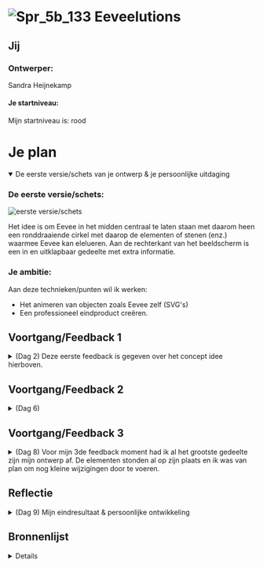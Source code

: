 # ![Spr_5b_133](https://user-images.githubusercontent.com/90039351/199193843-080f68fb-9f9a-4005-9b8f-49d0c7d953d8.png) Eeveelutions

## Jij

### Ontwerper:
Sandra Heijnekamp

#### Je startniveau:
Mijn startniveau is: rood


# Je plan

<details open>
  <summary>De eerste versie/schets van je ontwerp & je persoonlijke uitdaging</summary>

  ### De eerste versie/schets:
  <img src="https://user-images.githubusercontent.com/90039351/199998019-e32c9629-e9ed-4f93-a32c-22470fd375a2.jpg" width="375px" alt="eerste versie/schets">
  
  Het idee is om Eevee in het midden centraal te laten staan met daarom heen een ronddraaiende cirkel met daarop de elementen of stenen (enz.) waarmee Eevee kan elelueren. Aan de rechterkant van het beeldscherm is een in en uitklapbaar gedeelte met extra informatie. 

  ### Je ambitie: 
  Aan deze technieken/punten wil ik werken:
  - Het animeren van objecten zoals Eevee zelf (SVG's)
  - Een professioneel eindproduct creëren. 
  
 
</details>




## Voortgang/Feedback 1

<details>
  <summary>(Dag 2) Deze eerste feedback is gegeven over het concept idee hierboven.</summary>
  
  ### Feedback punten
  - Het concept past goed bij de opdracht. Leuk dat je specifieke elementen heb uitgezocht die je goed en duidelijk terug laat zien.
  - De schetsen mogen nog iets verder uitgewerkt worden.
  - Idee: je kan misschien de evolutie stenen een leuke animatie geven als je er overheen hovert.
  - Misschien dat er bij elke evolutie er een bijpassende achtergrond komt?
  - Misschien nog een geluidje van eevee erbij?
  - Of een achtegrond muziekje van pokemon
  - Die eevee die je aan het begin ziet voor de evolutie blijer laten kijken of misschien laten zwaaien naar de gebruiker. Zo is eevee meer interactief met de gebruiker.

  ### Bevinding 1:
  Er zijn veel kansen die ik kan benutten om de gebruiker interactie te laten hebben met Eevee buiten het alleen laten evolueren

  #### oplossing:
  Ik wilde het echter niet te complexe maken in het begin. Eerst de basis goed maken voordat ik extra's verder aan ga toepassen, 2 weken zijn namelijk zo om.


  ### Bevinding 2:
  Kijk naar of je geluid toe kunt voegen.

  #### oplossing:
  Ook dit punt heb ik op de lange baan geschoven, eerst de basis.



  ### Bevinding 3:
  Het is een goed idee om de schetsen nog wat verder uit te werken. Ik had nu een idee waar ik zelf helemaal weg van was en ben dan ook meteen begonnen met het kijken of ik Eevee alvast kon laten bewegen. Dit koste me meteen dan ook de rest van de eerste dag.

</details>




## Voortgang/Feedback 2

<details>
  <summary>(Dag 6) </summary>
  
  ### Bevinding 1:
  Omschrijving van wat er nog niet orde was (tekst en afbeeding(en)).

  #### oplossing:
  Beschrijving hoe je het hebt hebt opgelost of als het niet gelukt is hoe je het zou oplossen (tekst en afbeeding(en)).



  ### Bevinding 2:
  Omschrijving van wat er nog niet orde was (tekst en afbeeding(en)).

  #### oplossing:
  Beschrijving hoe je het hebt hebt opgelost of als het niet gelukt is hoe je het zou oplossen (tekst en afbeeding(en)).



  ### Bevinding 3:
  ...

</details>




## Voortgang/Feedback 3

<details>
  <summary>(Dag 8) Voor mijn 3de feedback moment had ik al het grootste gedeelte zijn mijn ontwerp af. De elementen stonden al op zijn plaats en ik was van plan om nog kleine wijzigingen door te voeren.     
</summary>
  <img src="https://user-images.githubusercontent.com/90039351/201049213-26337bf9-0907-49e1-abfe-b848de10dd89.png" width="375px" alt="Versie van 3de feedback">
  
  ### Feedback punten
  - Het ziet er erg goed uit, het is een leuk idee, heb niet zoveel puntjes.
  - Je kan nog wat spelen met het font.
  - Let erop dat je je bronnen overal benoemd.
  - Extra comments toevoegen wat wat precies doet.
  - Zou ook nog even naar de animatie van het evolueren. 

  
  ### Bevinding 1:
  Ik was me ervan bewust dat ik nog wat moest gaan doen voor het lettertype. Ik had tot nu toe met een standaard neutraal font gewerkt en me vooral gefocust op de rest van de elementen. 
  
 <img src="https://user-images.githubusercontent.com/90039351/201051494-bdb476ba-9232-4532-ac5c-e93fca1d4aea.png" width="375px" alt="Font van 3de feedback">
    
  #### oplossing:
  Ik ben op zoek gegaan naar Pokemon fonts en fonts die in het verlengde daarvan liggen. Ik kwam een costum font tegen die lijkt op het font dat in het Pokemon spel Let's Go Pikachu and Eevee wordt gebruikt. Dat vond ik erg passen bij het thema.
  
  <img src="https://user-images.githubusercontent.com/90039351/201052506-50559f52-f6aa-40e6-b67b-e1ece026aef9.png" width="375px" alt="Font na 3de feedback">
  <img src="https://user-images.githubusercontent.com/90039351/201052518-ec86fb67-a384-47b7-b4bb-c7c39d75db82.png" width="375px" alt="Font na 3de feedback">


  ### Bevinding 2:
  Ik heb me de afgelopen dagen gefocust op alles goedzetten en werkend krijgen. Hierdoor is de basis animatie voor het evolueren niet meer werkend en niet meer passend.

  #### oplossing:
  Ik heb een nieuwe animatie gemaakt voor het evolueren, waardoor de ervaring één geheel wordt.


  ### Bevinding 3:
  Ik moet meer bronnen gaan toevoegen. Op dit moment had ik nog niet veel bronnen verwerkt.
  
  ### Bevinding 4:
  De overdraagbaarheid zal toenemen als ik meer uitleggende comments zal plaatsen. Hierdoor zullen andere mensen beter weten wat er met elk stukje code gebeurd. Op dit moment heb ik het al wel opgedeeld in de verschillende elementen. Vanwege gebrek aan tijd heb ik dit niet verder uitgewerkt, maar het is iets waar ik in de toekomst aan zal denken.
  
  

</details>




## Reflectie

<details>
  <summary>(Dag 9) Mijn eindresultaat & persoonlijke ontwikkeling</summary>

  ### Je uitkomst - karakteristiek screenshot(s):
  <img src="readme-images/dummy-plaatje.jpg" width="375px" alt="final ontwerp">


  ### Dit ging goed/Heb ik geleerd: 
  Korte omschrijving met plaatje(s)

  <img src="readme-images/dummy-plaatje.jpg" width="375px" alt="top">


  ### Dit was lastig/Is niet gelukt:
  Korte omschrijving met plaatje(s)

  <img src="readme-images/dummy-plaatje.jpg" width="375px" alt="bummer">
</details>





## Bronnenlijst

<details>

Pokemon research
1. https://www.serebii.net/pokedex-swsh/eevee/
2. https://www.pokemon.com/us/pokedex/eevee
3. https://bulbapedia.bulbagarden.net/wiki/Eevee_(Pok%C3%A9mon)
4. https://pokemon.fandom.com/wiki/Evolutionary_Stones#Thunder_Stone
5. https://shiny-pokemon.fandom.com/wiki/Jolteon

CSS research
1. https://www.sarasoueidan.com/blog/svg-object-fit/
2. https://www.sarasoueidan.com/blog/svg-coordinate-systems/
3. https://www.sarasoueidan.com/demos/interactive-svg-coordinate-system/
4. https://developer.mozilla.org/en-US/docs/Web/CSS/aspect-ratio
5. https://css-tricks.com/the-shapes-of-css/
  
CSS Cheat sheet/Tools/Generator
1. https://css-tricks.com/snippets/css/a-guide-to-flexbox/
2. https://html-css-js.com/css/generator/box-shadow/
3. https://www.fontsquirrel.com/tools/webfont-generator
4. https://matthewlein.com/tools/ceaser
5. https://codepen.io/anthonydugois/pen/mewdyZ <- Voor basis inzichten
  
JS
1. https://developer.mozilla.org/en-US/docs/Web/API/Element/animationend_event
2. https://developer.mozilla.org/en-US/docs/Web/API/HTMLElement/drop_event
3. https://developer.mozilla.org/en-US/docs/Web/API/HTMLElement/dragstart_event
4. https://stackoverflow.com/questions/29884654/button-that-refreshes-the-page-on-click
  
Afbeeldingen
  1. https://toppng.com/heart-pokemon-filled-icon-icon-PNG-free-PNG-Images_127650
  2. https://bulbapedia.bulbagarden.net/wiki/Evolution_stone
  3. https://www.pokemon.com/nl/pokedex/eevee <- Handmatig SVGs van gemaakt.
  4. Pokemon Sword Nintendo Switch -> Screenshots -> Achtergrond afbeeldingen 
  
Font
  1. https://www.deviantart.com/mucrush/art/Font-Pack-Let-s-Go-Pikachu-and-Eevee-773910894
  
</details>
